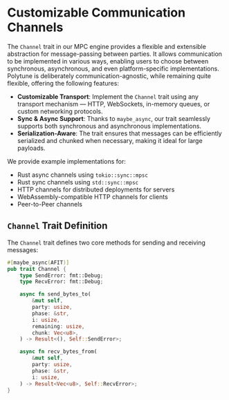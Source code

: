 # Customizable Communication Channels

The `Channel` trait in our MPC engine provides a flexible and extensible abstraction for message-passing between parties. It allows communication to be implemented in various ways, enabling users to choose between synchronous, asynchronous, and even platform-specific implementations. Polytune is deliberately communication-agnostic, while remaining quite flexible, offering the following features:

- **Customizable Transport**: Implement the `Channel` trait using any transport mechanism — HTTP, WebSockets, in-memory queues, or custom networking protocols.
- **Sync & Async Support**: Thanks to `maybe_async`, our trait seamlessly supports both synchronous and asynchronous implementations.
- **Serialization-Aware**: The trait ensures that messages can be efficiently serialized and chunked when necessary, making it ideal for large payloads.

We provide example implementations for:

- Rust async channels using `tokio::sync::mpsc`
- Rust sync channels using `std::sync::mpsc`
- HTTP channels for distributed deployments for servers
- WebAssembly-compatible HTTP channels for clients
- Peer-to-Peer channels

## `Channel` Trait Definition

The `Channel` trait defines two core methods for sending and receiving messages:

```rust
#[maybe_async(AFIT)]
pub trait Channel {
    type SendError: fmt::Debug;
    type RecvError: fmt::Debug;

    async fn send_bytes_to(
        &mut self,
        party: usize,
        phase: &str,
        i: usize,
        remaining: usize,
        chunk: Vec<u8>,
    ) -> Result<(), Self::SendError>;

    async fn recv_bytes_from(
        &mut self,
        party: usize,
        phase: &str,
        i: usize,
    ) -> Result<Vec<u8>, Self::RecvError>;
}
```

